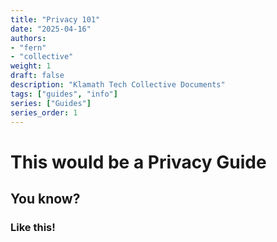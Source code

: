 ```yaml
---
title: "Privacy 101"
date: "2025-04-16"
authors:
- "fern"
- "collective"
weight: 1
draft: false
description: "Klamath Tech Collective Documents"
tags: ["guides", "info"]
series: ["Guides"]
series_order: 1
---
```


# This would be a Privacy Guide

## You know?

### Like this!